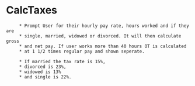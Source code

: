 # CalcTaxes

         * Prompt User for their hourly pay rate, hours worked and if they are
         * single, married, widowed or divorced. It will then calculate gross
         * and net pay. If user works more than 40 hours OT is calculated
         * at 1 1/2 times regular pay and shown seperate. 
         
         * If married the tax rate is 15%, 
         * divorced is 23%, 
         * widowed is 13% 
         * and single is 22%.
